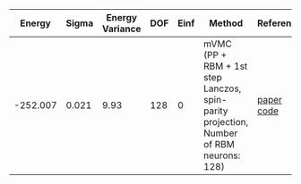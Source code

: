 | Energy   | Sigma | Energy Variance | DOF | Einf | Method                                                       | Reference |
|----------|-------|-----------------|-----|------|--------------------------------------------------------------|-----------|
| -252.007 | 0.021 | 9.93            | 128 | 0    | mVMC (PP + RBM + 1st step Lanczos, spin-parity projection, Number of RBM neurons: 128) | [paper](https://arxiv.org/abs/2311.11561) [code](https://github.com/varbench/methods/blob/main/scripts/Heisenberg/pyrochlore-2x2x2_128_P/mVMC.sh) |
